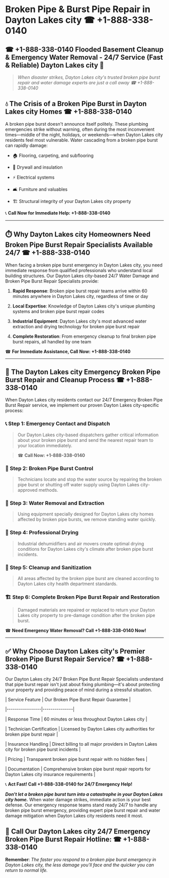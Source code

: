 # Broken Pipe & Burst Pipe Repair in Dayton Lakes city ☎ +1-888-338-0140  
## ☎ +1-888-338-0140 Flooded Basement Cleanup & Emergency Water Removal - 24/7 Service (Fast & Reliable) Dayton Lakes city 🚨  

> *When disaster strikes, Dayton Lakes city's trusted broken pipe burst repair and water damage experts are just a call away ☎ +1-888-338-0140*  

## 💧 The Crisis of a Broken Pipe Burst in Dayton Lakes city Homes ☎ +1-888-338-0140  

A broken pipe burst doesn't announce itself politely. These plumbing emergencies strike without warning, often during the most inconvenient times—middle of the night, holidays, or weekends—when Dayton Lakes city residents feel most vulnerable. Water cascading from a broken pipe burst can rapidly damage:  

* 🏠 Flooring, carpeting, and subflooring  
* 🧱 Drywall and insulation  
* ⚡ Electrical systems  
* 🛋️ Furniture and valuables  
* 🏗️ Structural integrity of your Dayton Lakes city property  

📞 **Call Now for Immediate Help: +1-888-338-0140**  

---  

## ⏱️ Why Dayton Lakes city Homeowners Need Broken Pipe Burst Repair Specialists Available 24/7 ☎ +1-888-338-0140  

When facing a broken pipe burst emergency in Dayton Lakes city, you need immediate response from qualified professionals who understand local building structures. Our Dayton Lakes city-based 24/7 Water Damage and Broken Pipe Burst Repair Specialists provide:  

1. **Rapid Response**: Broken pipe burst repair teams arrive within 60 minutes anywhere in Dayton Lakes city, regardless of time or day  
2. **Local Expertise**: Knowledge of Dayton Lakes city's unique plumbing systems and broken pipe burst repair codes  
3. **Industrial Equipment**: Dayton Lakes city's most advanced water extraction and drying technology for broken pipe burst repair  
4. **Complete Restoration**: From emergency cleanup to final broken pipe burst repairs, all handled by one team  

☎ **For Immediate Assistance, Call Now: +1-888-338-0140**  

---  

## 🔧 The Dayton Lakes city Emergency Broken Pipe Burst Repair and Cleanup Process ☎ +1-888-338-0140  

When Dayton Lakes city residents contact our 24/7 Emergency Broken Pipe Burst Repair service, we implement our proven Dayton Lakes city-specific process:  

### 📞 Step 1: Emergency Contact and Dispatch  
> Our Dayton Lakes city-based dispatchers gather critical information about your broken pipe burst and send the nearest repair team to your location immediately.  
> ☎ **Call Now: +1-888-338-0140**  

### 🚿 Step 2: Broken Pipe Burst Control  
> Technicians locate and stop the water source by repairing the broken pipe burst or shutting off water supply using Dayton Lakes city-approved methods.  

### 🌊 Step 3: Water Removal and Extraction  
> Using equipment specially designed for Dayton Lakes city homes affected by broken pipe bursts, we remove standing water quickly.  

### 💨 Step 4: Professional Drying  
> Industrial dehumidifiers and air movers create optimal drying conditions for Dayton Lakes city's climate after broken pipe burst incidents.  

### 🧼 Step 5: Cleanup and Sanitization  
> All areas affected by the broken pipe burst are cleaned according to Dayton Lakes city health department standards.  

### 🏗️ Step 6: Complete Broken Pipe Burst Repair and Restoration  
> Damaged materials are repaired or replaced to return your Dayton Lakes city property to pre-damage condition after the broken pipe burst.  

☎ **Need Emergency Water Removal? Call +1-888-338-0140 Now!**  

---  

## ✅ Why Choose Dayton Lakes city's Premier Broken Pipe Burst Repair Service? ☎ +1-888-338-0140  

Our Dayton Lakes city 24/7 Broken Pipe Burst Repair Specialists understand that pipe burst repair isn't just about fixing plumbing—it's about protecting your property and providing peace of mind during a stressful situation.  

| Service Feature | Our Broken Pipe Burst Repair Guarantee |  
|-----------------|---------------|  
| Response Time | 60 minutes or less throughout Dayton Lakes city |  
| Technician Certification | Licensed by Dayton Lakes city authorities for broken pipe burst repair |  
| Insurance Handling | Direct billing to all major providers in Dayton Lakes city for broken pipe burst incidents |  
| Pricing | Transparent broken pipe burst repair with no hidden fees |  
| Documentation | Comprehensive broken pipe burst repair reports for Dayton Lakes city insurance requirements |  

📞 **Act Fast! Call +1-888-338-0140 for 24/7 Emergency Help!**  

***Don't let a broken pipe burst turn into a catastrophe in your Dayton Lakes city home.*** When water damage strikes, immediate action is your best defense. Our emergency response teams stand ready 24/7 to handle any broken pipe burst emergency, providing expert pipe burst repair and water damage mitigation when Dayton Lakes city residents need it most.  

## 📱 Call Our Dayton Lakes city 24/7 Emergency Broken Pipe Burst Repair Hotline: ☎ +1-888-338-0140  

**Remember**: *The faster you respond to a broken pipe burst emergency in Dayton Lakes city, the less damage you'll face and the quicker you can return to normal life.*